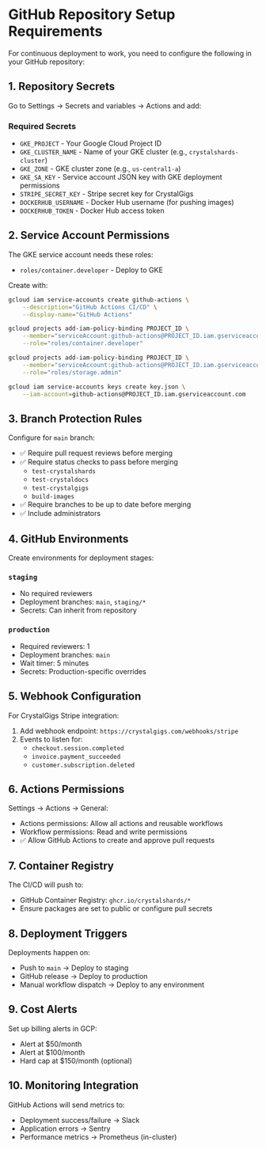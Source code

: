 # GitHub Repository Setup Requirements

For continuous deployment to work, you need to configure the following in your GitHub repository:

## 1. Repository Secrets

Go to Settings → Secrets and variables → Actions and add:

### Required Secrets

- `GKE_PROJECT` - Your Google Cloud Project ID
- `GKE_CLUSTER_NAME` - Name of your GKE cluster (e.g., `crystalshards-cluster`)
- `GKE_ZONE` - GKE cluster zone (e.g., `us-central1-a`)
- `GKE_SA_KEY` - Service account JSON key with GKE deployment permissions
- `STRIPE_SECRET_KEY` - Stripe secret key for CrystalGigs
- `DOCKERHUB_USERNAME` - Docker Hub username (for pushing images)
- `DOCKERHUB_TOKEN` - Docker Hub access token

## 2. Service Account Permissions

The GKE service account needs these roles:

- `roles/container.developer` - Deploy to GKE

Create with:

```bash
gcloud iam service-accounts create github-actions \
    --description="GitHub Actions CI/CD" \
    --display-name="GitHub Actions"

gcloud projects add-iam-policy-binding PROJECT_ID \
    --member="serviceAccount:github-actions@PROJECT_ID.iam.gserviceaccount.com" \
    --role="roles/container.developer"

gcloud projects add-iam-policy-binding PROJECT_ID \
    --member="serviceAccount:github-actions@PROJECT_ID.iam.gserviceaccount.com" \
    --role="roles/storage.admin"

gcloud iam service-accounts keys create key.json \
    --iam-account=github-actions@PROJECT_ID.iam.gserviceaccount.com
```

## 3. Branch Protection Rules

Configure for `main` branch:

- ✅ Require pull request reviews before merging
- ✅ Require status checks to pass before merging
  - `test-crystalshards`
  - `test-crystaldocs`
  - `test-crystalgigs`
  - `build-images`
- ✅ Require branches to be up to date before merging
- ✅ Include administrators

## 4. GitHub Environments

Create environments for deployment stages:

### `staging`

- No required reviewers
- Deployment branches: `main`, `staging/*`
- Secrets: Can inherit from repository

### `production`

- Required reviewers: 1
- Deployment branches: `main`
- Wait timer: 5 minutes
- Secrets: Production-specific overrides

## 5. Webhook Configuration

For CrystalGigs Stripe integration:

1. Add webhook endpoint: `https://crystalgigs.com/webhooks/stripe`
2. Events to listen for:
   - `checkout.session.completed`
   - `invoice.payment_succeeded`
   - `customer.subscription.deleted`

## 6. Actions Permissions

Settings → Actions → General:

- Actions permissions: Allow all actions and reusable workflows
- Workflow permissions: Read and write permissions
- ✅ Allow GitHub Actions to create and approve pull requests

## 7. Container Registry

The CI/CD will push to:

- GitHub Container Registry: `ghcr.io/crystalshards/*`
- Ensure packages are set to public or configure pull secrets

## 8. Deployment Triggers

Deployments happen on:

- Push to `main` → Deploy to staging
- GitHub release → Deploy to production
- Manual workflow dispatch → Deploy to any environment

## 9. Cost Alerts

Set up billing alerts in GCP:

- Alert at $50/month
- Alert at $100/month
- Hard cap at $150/month (optional)

## 10. Monitoring Integration

GitHub Actions will send metrics to:

- Deployment success/failure → Slack
- Application errors → Sentry
- Performance metrics → Prometheus (in-cluster)
